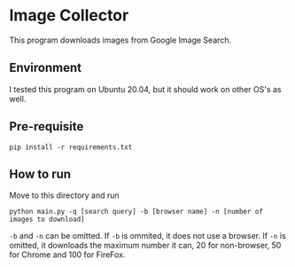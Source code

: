 # Image Collector
This program downloads images from Google Image Search.

## Environment
I tested this program on Ubuntu 20.04, but it should work on other OS's as well.

## Pre-requisite
```
pip install -r requirements.txt
```

## How to run
Move to this directory and run
```
python main.py -q [search query] -b [browser name] -n [number of images to download]
```
`-b` and `-n` can be omitted. If `-b` is ommited, it does not use a browser. If `-n` is omitted, it downloads the maximum number it can, 20 for non-browser, 50 for Chrome and 100 for FireFox.
